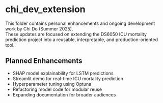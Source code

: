 # chi_dev_extension

This folder contains personal enhancements and ongoing development work by Chi Do (Summer 2025).  
These updates are focused on extending the DS6050 ICU mortality prediction project into a reusable, interpretable, and production-oriented tool.

## Planned Enhancements
- SHAP model explainability for LSTM predictions
- Streamlit demo for real-time ICU mortality prediction
- Hyperparameter tuning using Optuna
- Refactoring model code for modular reuse
- Expanding documentation for broader audiences
